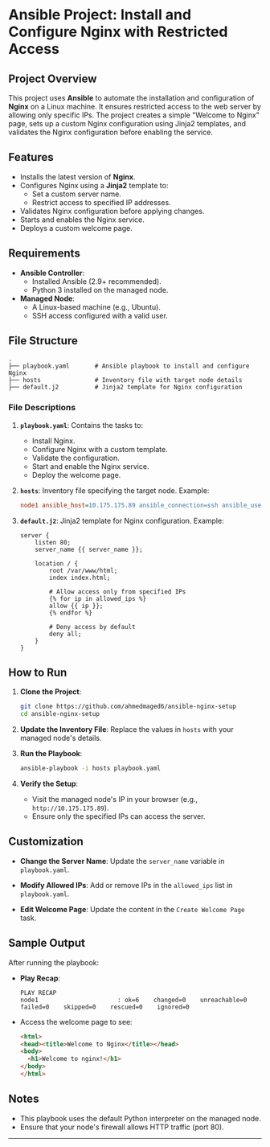 # Ansible Project: Install and Configure Nginx with Restricted Access

## Project Overview

This project uses **Ansible** to automate the installation and configuration of **Nginx** on a Linux machine. It ensures restricted access to the web server by allowing only specific IPs. The project creates a simple "Welcome to Nginx" page, sets up a custom Nginx configuration using Jinja2 templates, and validates the Nginx configuration before enabling the service.

## Features

- Installs the latest version of **Nginx**.
- Configures Nginx using a **Jinja2** template to:
  - Set a custom server name.
  - Restrict access to specified IP addresses.
- Validates Nginx configuration before applying changes.
- Starts and enables the Nginx service.
- Deploys a custom welcome page.

## Requirements

- **Ansible Controller**:
  - Installed Ansible (2.9+ recommended).
  - Python 3 installed on the managed node.
- **Managed Node**:
  - A Linux-based machine (e.g., Ubuntu).
  - SSH access configured with a valid user.

## File Structure

```
.
├── playbook.yaml       # Ansible playbook to install and configure Nginx
├── hosts               # Inventory file with target node details
├── default.j2          # Jinja2 template for Nginx configuration
```

### File Descriptions

1. **`playbook.yaml`**: Contains the tasks to:
   - Install Nginx.
   - Configure Nginx with a custom template.
   - Validate the configuration.
   - Start and enable the Nginx service.
   - Deploy the welcome page.

2. **`hosts`**: Inventory file specifying the target node. Example:
   ```ini
   node1 ansible_host=10.175.175.89 ansible_connection=ssh ansible_user=ansible-admin
   ```

3. **`default.j2`**: Jinja2 template for Nginx configuration. Example:
   ```nginx
   server {
       listen 80;
       server_name {{ server_name }};

       location / {
           root /var/www/html;
           index index.html;

           # Allow access only from specified IPs
           {% for ip in allowed_ips %}
           allow {{ ip }};
           {% endfor %}

           # Deny access by default
           deny all;
       }
   }
   ```

## How to Run

1. **Clone the Project**:
   ```bash
   git clone https://github.com/ahmedmaged6/ansible-nginx-setup
   cd ansible-nginx-setup
   ```

2. **Update the Inventory File**:
   Replace the values in `hosts` with your managed node's details.

3. **Run the Playbook**:
   ```bash
   ansible-playbook -i hosts playbook.yaml
   ```

4. **Verify the Setup**:
   - Visit the managed node's IP in your browser (e.g., `http://10.175.175.89`).
   - Ensure only the specified IPs can access the server.

## Customization

- **Change the Server Name**:
  Update the `server_name` variable in `playbook.yaml`.

- **Modify Allowed IPs**:
  Add or remove IPs in the `allowed_ips` list in `playbook.yaml`.

- **Edit Welcome Page**:
  Update the content in the `Create Welcome Page` task.

## Sample Output

After running the playbook:
- **Play Recap**:
  ```
  PLAY RECAP
  node1                      : ok=6    changed=0    unreachable=0    failed=0    skipped=0    rescued=0    ignored=0
  ```
- Access the welcome page to see:
  ```html
  <html>
  <head><title>Welcome to Nginx</title></head>
  <body>
    <h1>Welcome to nginx!</h1>
  </body>
  </html>
  ```

## Notes

- This playbook uses the default Python interpreter on the managed node.
- Ensure that your node's firewall allows HTTP traffic (port 80).

---
